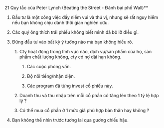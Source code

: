21 Quy tắc của Peter Lynch (Beating the Street - Đánh bại phố Wall)**

1. Đầu tư là một công việc đầy niềm vui và thú vị, nhưng sẽ rất nguy hiểm nếu bạn không chịu dành thời gian nghiên cứu.

2. Các quý ông thích trái phiếu không biết mình đã bỏ lỡ điều gì.

3. Đừng đầu tư vào bất kỳ ý tưởng nào mà bạn không hiểu rõ.
   
   1. Cty hoạt động trong lĩnh vực nào, dịch vụ/sản phẩm của họ, sản phẩm chất lượng không, cty có nợ dài hạn không.
      
      1. Các cuộc phỏng vấn.
      
      2. Độ nổi tiếng/nhận diện.
      
      3. Các program đã từng invest cổ phiếu này.
   
   2. Doanh thu và thu nhập trên mỗi cổ phần có tăng lên theo 1 tỷ lệ hợp lý ?
   
   3. Có thể mua cổ phần ở 1 mức giá phù hợp bản thân hay không ?

4. Bạn không thể nhìn trước tương lai qua gương chiếu hậu.
